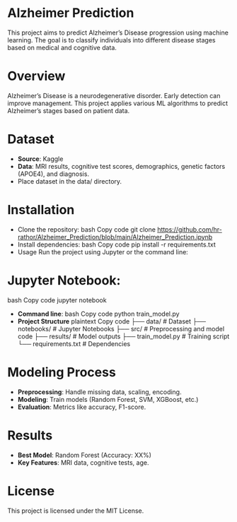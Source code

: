 # Alzheimer Prediction
This project aims to predict Alzheimer’s Disease progression using machine learning. The goal is to classify individuals into different disease stages based on medical and cognitive data.

# Overview
Alzheimer’s Disease is a neurodegenerative disorder. Early detection can improve management. This project applies various ML algorithms to predict Alzheimer’s stages based on patient data.

# Dataset
- **Source**: Kaggle
- **Data**: MRI results, cognitive test scores, demographics, genetic factors (APOE4), and diagnosis.
- Place dataset in the data/ directory.
 
# Installation
- Clone the repository:
bash
Copy code
git clone https://github.com/hr-rathor/Alzheimer_Prediction/blob/main/Alzheimer_Prediction.ipynb
- Install dependencies:
bash
Copy code
pip install -r requirements.txt
- Usage
Run the project using Jupyter or the command line:

# Jupyter Notebook:
bash
Copy code
jupyter notebook
- **Command line**:
bash
Copy code
python train_model.py
- **Project Structure**
plaintext
Copy code
├── data/            # Dataset
├── notebooks/       # Jupyter Notebooks
├── src/             # Preprocessing and model code
├── results/         # Model outputs
├── train_model.py   # Training script
└── requirements.txt # Dependencies
# Modeling Process
- **Preprocessing**: Handle missing data, scaling, encoding.
- **Modeling**: Train models (Random Forest, SVM, XGBoost, etc.)
- **Evaluation**: Metrics like accuracy, F1-score.
# Results
- **Best Model**: Random Forest (Accuracy: XX%)
- **Key Features**: MRI data, cognitive tests, age.
# License
This project is licensed under the MIT License.
